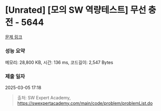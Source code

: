 # [Unrated] [모의 SW 역량테스트] 무선 충전 - 5644 

[문제 링크](https://swexpertacademy.com/main/code/problem/problemDetail.do?contestProbId=AWXRDL1aeugDFAUo) 

### 성능 요약

메모리: 28,800 KB, 시간: 136 ms, 코드길이: 2,547 Bytes

### 제출 일자

2025-03-05 17:18



> 출처: SW Expert Academy, https://swexpertacademy.com/main/code/problem/problemList.do